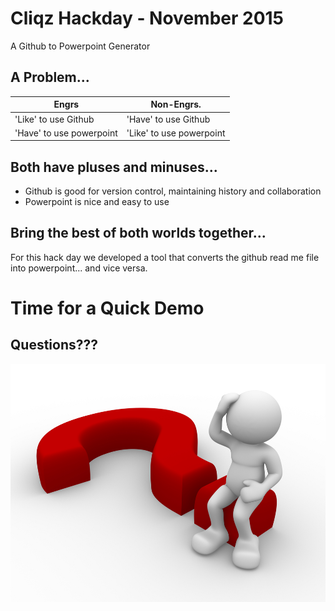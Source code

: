 # Cliqz Hackday - November 2015
A Github to Powerpoint Generator

## A Problem...

| Engrs | Non-Engrs. |
| ---- | ----- |
| 'Like' to use Github | 'Have' to use Github |    
| 'Have' to use powerpoint | 'Like' to use powerpoint |    

## Both have pluses and minuses...

- Github is good for version control, maintaining history and collaboration
- Powerpoint is nice and easy to use


## Bring the best of both worlds together...
For this hack day we developed a tool that converts the github read me file into powerpoint... and vice versa.

# Time for a Quick Demo

## Questions???
![No Questions? Please Clap](questionmark.jpg)
